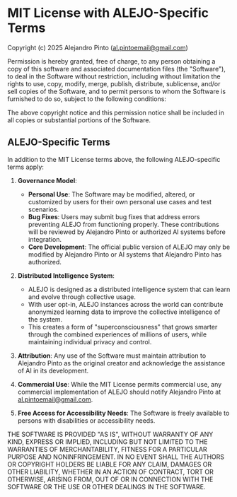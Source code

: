 # MIT License with ALEJO-Specific Terms

Copyright (c) 2025 Alejandro Pinto (al.pintoemail@gmail.com)

Permission is hereby granted, free of charge, to any person obtaining a copy
of this software and associated documentation files (the "Software"), to deal
in the Software without restriction, including without limitation the rights
to use, copy, modify, merge, publish, distribute, sublicense, and/or sell
copies of the Software, and to permit persons to whom the Software is
furnished to do so, subject to the following conditions:

The above copyright notice and this permission notice shall be included in all
copies or substantial portions of the Software.

## ALEJO-Specific Terms

In addition to the MIT License terms above, the following ALEJO-specific terms apply:

1. **Governance Model**:
   - **Personal Use**: The Software may be modified, altered, or customized by users for their own personal use cases and test scenarios.
   - **Bug Fixes**: Users may submit bug fixes that address errors preventing ALEJO from functioning properly. These contributions will be reviewed by Alejandro Pinto or authorized AI systems before integration.
   - **Core Development**: The official public version of ALEJO may only be modified by Alejandro Pinto or AI systems that Alejandro Pinto has authorized.

2. **Distributed Intelligence System**:
   - ALEJO is designed as a distributed intelligence system that can learn and evolve through collective usage. 
   - With user opt-in, ALEJO instances across the world can contribute anonymized learning data to improve the collective intelligence of the system.
   - This creates a form of "superconsciousness" that grows smarter through the combined experiences of millions of users, while maintaining individual privacy and control.

3. **Attribution**: Any use of the Software must maintain attribution to Alejandro Pinto as the original creator and acknowledge the assistance of AI in its development.

4. **Commercial Use**: While the MIT License permits commercial use, any commercial implementation of ALEJO should notify Alejandro Pinto at al.pintoemail@gmail.com.

5. **Free Access for Accessibility Needs**: The Software is freely available to persons with disabilities or accessibility needs.

THE SOFTWARE IS PROVIDED "AS IS", WITHOUT WARRANTY OF ANY KIND, EXPRESS OR
IMPLIED, INCLUDING BUT NOT LIMITED TO THE WARRANTIES OF MERCHANTABILITY,
FITNESS FOR A PARTICULAR PURPOSE AND NONINFRINGEMENT. IN NO EVENT SHALL THE
AUTHORS OR COPYRIGHT HOLDERS BE LIABLE FOR ANY CLAIM, DAMAGES OR OTHER
LIABILITY, WHETHER IN AN ACTION OF CONTRACT, TORT OR OTHERWISE, ARISING FROM,
OUT OF OR IN CONNECTION WITH THE SOFTWARE OR THE USE OR OTHER DEALINGS IN THE
SOFTWARE.
